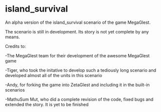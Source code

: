 # island_survival
An alpha version of the island_survival scenario of the game MegaGlest.

The scenario is still in development. Its story is not yet complete by any means.

Credits to:

-The MegaGlest team for their development of the awesome MegaGlest game

-Tiger, who took the initative to develop such a tediously long scenario and developed almost all of the units in this scenario

-Andy, for forking the game into ZetaGlest and including it in the built-in scenarios

-MathuSum Mut, who did a complete revision of the code, fixed bugs and extended the story. It is yet to be finished